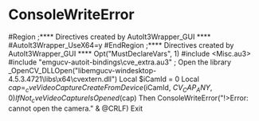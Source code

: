 # ConsoleWriteError
#Region ;**** Directives created by AutoIt3Wrapper_GUI **** #AutoIt3Wrapper_UseX64=y #EndRegion ;**** Directives created by AutoIt3Wrapper_GUI ****  Opt("MustDeclareVars", 1)  #include &lt;Misc.au3> #include "emgucv-autoit-bindings\cve_extra.au3"  ; Open the library _OpenCV_DLLOpen("libemgucv-windesktop-4.5.3.4721\libs\x64\cvextern.dll")  Local $iCamId = 0 Local $cap = _cveVideoCaptureCreateFromDevice($iCamId, $CV_CAP_ANY, 0) If Not _cveVideoCaptureIsOpened($cap) Then     ConsoleWriteError("!>Error: cannot open the camera." &amp; @CRLF)     Exit

